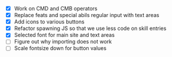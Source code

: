 - [x] Work on CMD and CMB operators 
- [x] Replace feats and special abils regular input with text areas
- [x] Add icons to various buttons
- [x] Refactor spawning JS so that we use less code on skill entries
- [x] Selected font for main site and text areas
- [ ] Figure out why importing does not work
- [ ] Scale fontsize down for button values